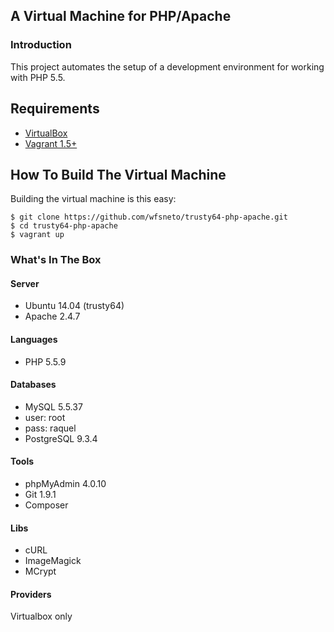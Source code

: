## A Virtual Machine for PHP/Apache

### Introduction
This project automates the setup of a development environment for working with PHP 5.5.

## Requirements
* [VirtualBox](https://www.virtualbox.org)
* [Vagrant 1.5+](http://vagrantup.com)

## How To Build The Virtual Machine
Building the virtual machine is this easy:

    $ git clone https://github.com/wfsneto/trusty64-php-apache.git
    $ cd trusty64-php-apache
    $ vagrant up

### What's In The Box

#### Server
* Ubuntu 14.04 (trusty64)
* Apache 2.4.7

#### Languages
* PHP 5.5.9

#### Databases
* MySQL 5.5.37
 * user: root
 * pass: raquel
* PostgreSQL 9.3.4

#### Tools
* phpMyAdmin 4.0.10
* Git 1.9.1
* Composer

#### Libs
* cURL
* ImageMagick
* MCrypt

#### Providers
Virtualbox only